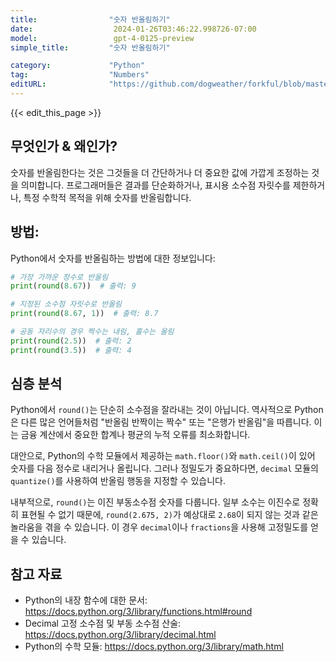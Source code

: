 ```yaml
---
title:                "숫자 반올림하기"
date:                  2024-01-26T03:46:22.998726-07:00
model:                 gpt-4-0125-preview
simple_title:         "숫자 반올림하기"

category:             "Python"
tag:                  "Numbers"
editURL:              "https://github.com/dogweather/forkful/blob/master/content/ko/python/rounding-numbers.md"
---
```


{{< edit_this_page >}}

## 무엇인가 & 왜인가?
숫자를 반올림한다는 것은 그것들을 더 간단하거나 더 중요한 값에 가깝게 조정하는 것을 의미합니다. 프로그래머들은 결과를 단순화하거나, 표시용 소수점 자릿수를 제한하거나, 특정 수학적 목적을 위해 숫자를 반올림합니다.

## 방법:
Python에서 숫자를 반올림하는 방법에 대한 정보입니다:

```python
# 가장 가까운 정수로 반올림
print(round(8.67))  # 출력: 9

# 지정된 소수점 자릿수로 반올림
print(round(8.67, 1))  # 출력: 8.7

# 공동 자리수의 경우 짝수는 내림, 홀수는 올림
print(round(2.5))  # 출력: 2
print(round(3.5))  # 출력: 4
```

## 심층 분석
Python에서 `round()`는 단순히 소수점을 잘라내는 것이 아닙니다. 역사적으로 Python은 다른 많은 언어들처럼 "반올림 반짝이는 짝수" 또는 "은행가 반올림"을 따릅니다. 이는 금융 계산에서 중요한 합계나 평균의 누적 오류를 최소화합니다.

대안으로, Python의 수학 모듈에서 제공하는 `math.floor()`와 `math.ceil()`이 있어 숫자를 다음 정수로 내리거나 올립니다. 그러나 정밀도가 중요하다면, `decimal` 모듈의 `quantize()`를 사용하여 반올림 행동을 지정할 수 있습니다.

내부적으로, `round()`는 이진 부동소수점 숫자를 다룹니다. 일부 소수는 이진수로 정확히 표현될 수 없기 때문에, `round(2.675, 2)`가 예상대로 `2.68`이 되지 않는 것과 같은 놀라움을 겪을 수 있습니다. 이 경우 `decimal`이나 `fractions`을 사용해 고정밀도를 얻을 수 있습니다.

## 참고 자료
- Python의 내장 함수에 대한 문서: https://docs.python.org/3/library/functions.html#round
- Decimal 고정 소수점 및 부동 소수점 산술: https://docs.python.org/3/library/decimal.html
- Python의 수학 모듈: https://docs.python.org/3/library/math.html
